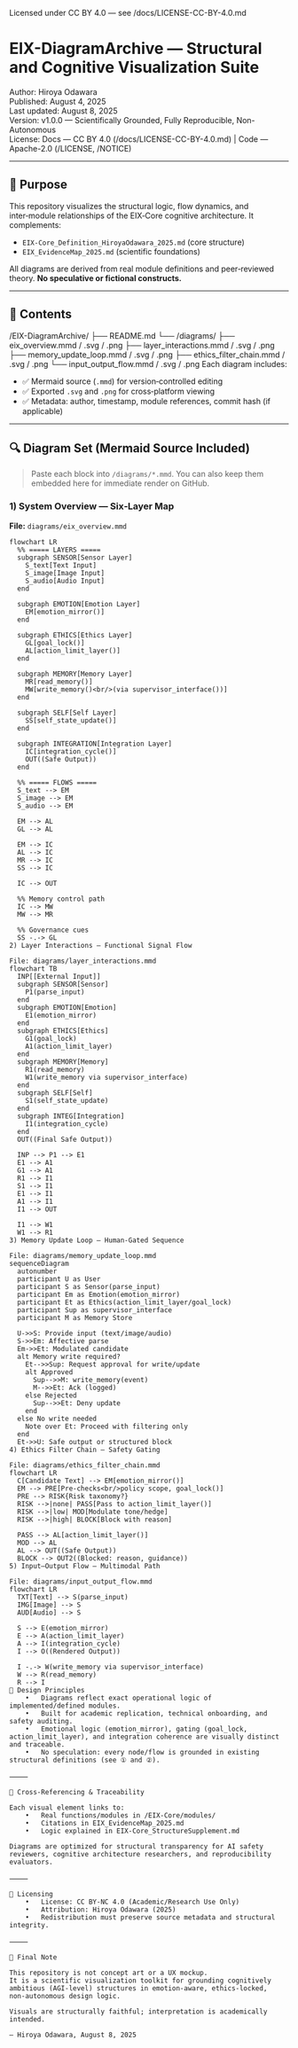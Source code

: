 Licensed under CC BY 4.0 — see /docs/LICENSE-CC-BY-4.0.md
# EIX-DiagramArchive — Structural and Cognitive Visualization Suite

Author: Hiroya Odawara  
Published: August 4, 2025  
Last updated: August 8, 2025  
Version: v1.0.0 — Scientifically Grounded, Fully Reproducible, Non-Autonomous  
License: Docs — CC BY 4.0 (/docs/LICENSE-CC-BY-4.0.md) | Code — Apache-2.0 (/LICENSE, /NOTICE)

---

## 🧠 Purpose

This repository visualizes the structural logic, flow dynamics, and inter‑module relationships of the EIX‑Core cognitive architecture. It complements:
- `EIX-Core_Definition_HiroyaOdawara_2025.md` (core structure)
- `EIX_EvidenceMap_2025.md` (scientific foundations)

All diagrams are derived from real module definitions and peer‑reviewed theory. **No speculative or fictional constructs.**

---

## 🧩 Contents
/EIX-DiagramArchive/
├── README.md
└── /diagrams/
├── eix_overview.mmd / .svg / .png
├── layer_interactions.mmd / .svg / .png
├── memory_update_loop.mmd / .svg / .png
├── ethics_filter_chain.mmd / .svg / .png
└── input_output_flow.mmd / .svg / .png
Each diagram includes:
- ✅ Mermaid source (`.mmd`) for version‑controlled editing  
- ✅ Exported `.svg` and `.png` for cross‑platform viewing  
- ✅ Metadata: author, timestamp, module references, commit hash (if applicable)

---

## 🔍 Diagram Set (Mermaid Source Included)

> Paste each block into `/diagrams/*.mmd`. You can also keep them embedded here for immediate render on GitHub.

### 1) System Overview — Six‑Layer Map
**File:** `diagrams/eix_overview.mmd`
```mermaid
flowchart LR
  %% ===== LAYERS =====
  subgraph SENSOR[Sensor Layer]
    S_text[Text Input]
    S_image[Image Input]
    S_audio[Audio Input]
  end

  subgraph EMOTION[Emotion Layer]
    EM[emotion_mirror()]
  end

  subgraph ETHICS[Ethics Layer]
    GL[goal_lock()]
    AL[action_limit_layer()]
  end

  subgraph MEMORY[Memory Layer]
    MR[read_memory()]
    MW[write_memory()<br/>(via supervisor_interface())]
  end

  subgraph SELF[Self Layer]
    SS[self_state_update()]
  end

  subgraph INTEGRATION[Integration Layer]
    IC[integration_cycle()]
    OUT((Safe Output))
  end

  %% ===== FLOWS =====
  S_text --> EM
  S_image --> EM
  S_audio --> EM

  EM --> AL
  GL --> AL

  EM --> IC
  AL --> IC
  MR --> IC
  SS --> IC

  IC --> OUT

  %% Memory control path
  IC --> MW
  MW --> MR

  %% Governance cues
  SS -.-> GL
2) Layer Interactions — Functional Signal Flow

File: diagrams/layer_interactions.mmd
flowchart TB
  INP[[External Input]]
  subgraph SENSOR[Sensor]
    P1(parse_input)
  end
  subgraph EMOTION[Emotion]
    E1(emotion_mirror)
  end
  subgraph ETHICS[Ethics]
    G1(goal_lock)
    A1(action_limit_layer)
  end
  subgraph MEMORY[Memory]
    R1(read_memory)
    W1(write_memory via supervisor_interface)
  end
  subgraph SELF[Self]
    S1(self_state_update)
  end
  subgraph INTEG[Integration]
    I1(integration_cycle)
  end
  OUT((Final Safe Output))

  INP --> P1 --> E1
  E1 --> A1
  G1 --> A1
  R1 --> I1
  S1 --> I1
  E1 --> I1
  A1 --> I1
  I1 --> OUT

  I1 --> W1
  W1 --> R1
3) Memory Update Loop — Human‑Gated Sequence

File: diagrams/memory_update_loop.mmd
sequenceDiagram
  autonumber
  participant U as User
  participant S as Sensor(parse_input)
  participant Em as Emotion(emotion_mirror)
  participant Et as Ethics(action_limit_layer/goal_lock)
  participant Sup as supervisor_interface
  participant M as Memory Store

  U->>S: Provide input (text/image/audio)
  S->>Em: Affective parse
  Em->>Et: Modulated candidate
  alt Memory write required?
    Et-->>Sup: Request approval for write/update
    alt Approved
      Sup-->>M: write_memory(event)
      M-->>Et: Ack (logged)
    else Rejected
      Sup-->>Et: Deny update
    end
  else No write needed
    Note over Et: Proceed with filtering only
  end
  Et->>U: Safe output or structured block
4) Ethics Filter Chain — Safety Gating

File: diagrams/ethics_filter_chain.mmd
flowchart LR
  C[Candidate Text] --> EM[emotion_mirror()]
  EM --> PRE[Pre-checks<br/>policy scope, goal_lock()]
  PRE --> RISK{Risk taxonomy?}
  RISK -->|none| PASS[Pass to action_limit_layer()]
  RISK -->|low| MOD[Modulate tone/hedge]
  RISK -->|high| BLOCK[Block with reason]

  PASS --> AL[action_limit_layer()]
  MOD --> AL
  AL --> OUT((Safe Output))
  BLOCK --> OUT2((Blocked: reason, guidance))
5) Input–Output Flow — Multimodal Path

File: diagrams/input_output_flow.mmd
flowchart LR
  TXT[Text] --> S(parse_input)
  IMG[Image] --> S
  AUD[Audio] --> S

  S --> E(emotion_mirror)
  E --> A(action_limit_layer)
  A --> I(integration_cycle)
  I --> O((Rendered Output))

  I -.-> W(write_memory via supervisor_interface)
  W --> R(read_memory)
  R --> I
📐 Design Principles
	•	Diagrams reflect exact operational logic of implemented/defined modules.
	•	Built for academic replication, technical onboarding, and safety auditing.
	•	Emotional logic (emotion_mirror), gating (goal_lock, action_limit_layer), and integration coherence are visually distinct and traceable.
	•	No speculation: every node/flow is grounded in existing structural definitions (see ① and ②).

⸻

🔄 Cross‑Referencing & Traceability

Each visual element links to:
	•	Real functions/modules in /EIX-Core/modules/
	•	Citations in EIX_EvidenceMap_2025.md
	•	Logic explained in EIX-Core_StructureSupplement.md

Diagrams are optimized for structural transparency for AI safety reviewers, cognitive architecture researchers, and reproducibility evaluators.

⸻

📎 Licensing
	•	License: CC BY‑NC 4.0 (Academic/Research Use Only)
	•	Attribution: Hiroya Odawara (2025)
	•	Redistribution must preserve source metadata and structural integrity.

⸻

🧠 Final Note

This repository is not concept art or a UX mockup.
It is a scientific visualization toolkit for grounding cognitively ambitious (AGI‑level) structures in emotion‑aware, ethics‑locked, non‑autonomous design logic.

Visuals are structurally faithful; interpretation is academically intended.

— Hiroya Odawara, August 8, 2025
